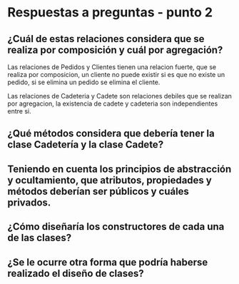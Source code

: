 # Respuestas a preguntas - punto 2

## ¿Cuál de estas relaciones considera que se realiza por composición y cuál por agregación?

Las relaciones de Pedidos y Clientes tienen una relacion fuerte, que se realiza por composicion, un cliente no puede existir si es
que no existe un pedido, si se elimina un pedido se elimina el cliente.

Las relaciones de Cadeteria y Cadete son relaciones debiles que se realizan por agregacion, la existencia de cadete y cadeteria son
independientes entre si.

## ¿Qué métodos considera que debería tener la clase Cadetería y la clase Cadete?

## Teniendo en cuenta los principios de abstracción y ocultamiento, que atributos, propiedades y métodos deberían ser públicos y cuáles privados.

## ¿Cómo diseñaría los constructores de cada una de las clases?

## ¿Se le ocurre otra forma que podría haberse realizado el diseño de clases?

